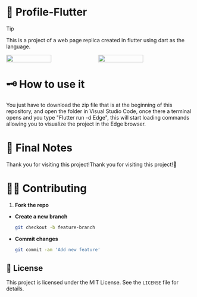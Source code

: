 # 🚀 Profile-Flutter

> [!TIP]  
> This is a project of a web page replica created in flutter using dart as the language.

<div style="display: flex;">
  <img src="https://github.com/user-attachments/assets/ae497db8-2fe9-491d-b551-080eeeaa6462" width="49%"></img>   
  <img src="https://github.com/user-attachments/assets/8b5aa8cd-72bd-4ffc-9f5e-9c5ac86bf447" width="49%"></img> 
</div>

# 🗝 How to use it  
You just have to download the zip file that is at the beginning of this repository, and open the folder in Visual Studio Code, once there a terminal opens and you type "Flutter run -d Edge", this will start loading commands allowing you to visualize the project in the Edge browser.

# 🌠 Final Notes
Thank you for visiting this project!Thank you for visiting this project!🌌

# 🐱‍👤 Contributing
1. **Fork the repo**
- **Create a new branch**
   ```bash
   git checkout -b feature-branch
- **Commit changes**
   ```bash
  git commit -am 'Add new feature'

## 📔 License
This project is licensed under the MIT License. See the `LICENSE` file for details.
